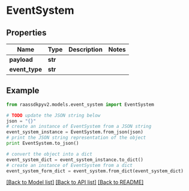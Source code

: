 # EventSystem


## Properties
Name | Type | Description | Notes
------------ | ------------- | ------------- | -------------
**payload** | **str** |  | 
**event_type** | **str** |  | 

## Example

```python
from raassdkpyv2.models.event_system import EventSystem

# TODO update the JSON string below
json = "{}"
# create an instance of EventSystem from a JSON string
event_system_instance = EventSystem.from_json(json)
# print the JSON string representation of the object
print EventSystem.to_json()

# convert the object into a dict
event_system_dict = event_system_instance.to_dict()
# create an instance of EventSystem from a dict
event_system_form_dict = event_system.from_dict(event_system_dict)
```
[[Back to Model list]](../README.md#documentation-for-models) [[Back to API list]](../README.md#documentation-for-api-endpoints) [[Back to README]](../README.md)


